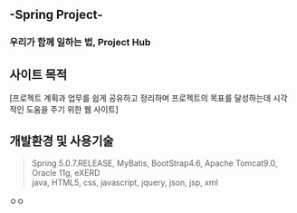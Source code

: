 -Spring Project-
----------------
### 우리가 함께 일하는 법, Project Hub

## 사이트 목적<br/>
[프로젝트 계획과 업무를 쉽게 공유하고 정리하며  프로젝트의 목표를 달성하는데 시각적인 도움을 주기 위한 웹 사이트]

## 개발환경 및 사용기술<br/>
> Spring 5.0.7.RELEASE, MyBatis, BootStrap4.6, Apache Tomcat9.0, Oracle 11g, eXERD<br/>
> java, HTML5, css, javascript, jquery, json, jsp, xml

ㅇㅇ
